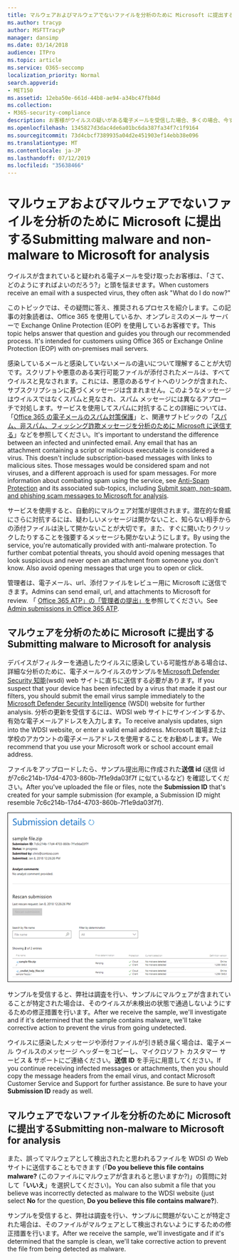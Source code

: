 ```yaml
---
title: マルウェアおよびマルウェアでないファイルを分析のために Microsoft に提出する
ms.author: tracyp
author: MSFTTracyP
manager: dansimp
ms.date: 03/14/2018
audience: ITPro
ms.topic: article
ms.service: O365-seccomp
localization_priority: Normal
search.appverid:
- MET150
ms.assetid: 12eba50e-661d-44b8-ae94-a34bc47fb84d
ms.collection:
- M365-security-compliance
description: お客様がウイルスの疑いがある電子メールを受信した場合、多くの場合、今すぐに askWhat でしょうか。
ms.openlocfilehash: 1345827d3dac4de6a01bc6da387fa34f7c1f9164
ms.sourcegitcommit: 73d4cbcf7389935a04d2e451903ef14ebb38e096
ms.translationtype: MT
ms.contentlocale: ja-JP
ms.lasthandoff: 07/12/2019
ms.locfileid: "35638466"
---
```

# <a name="submitting-malware-and-non-malware-to-microsoft-for-analysis"></a><span data-ttu-id="97176-103">マルウェアおよびマルウェアでないファイルを分析のために Microsoft に提出する</span><span class="sxs-lookup"><span data-stu-id="97176-103">Submitting malware and non-malware to Microsoft for analysis</span></span>

<span data-ttu-id="97176-104">ウイルスが含まれていると疑われる電子メールを受け取ったお客様は、「さて、どのようにすればよいのだろう?」と頭を悩ませます。</span><span class="sxs-lookup"><span data-stu-id="97176-104">When customers receive an email with a suspected virus, they often ask "What do I do now?"</span></span>
  
<span data-ttu-id="97176-p101">このトピックでは、その疑問に答え、推奨されるプロセスを紹介します。この記事の対象読者は、Office 365 を使用しているか、オンプレミスのメール サーバーで Exchange Online Protection (EOP) を使用しているお客様です。</span><span class="sxs-lookup"><span data-stu-id="97176-p101">This topic helps answer that question and guides you through our recommended process. It's intended for customers using Office 365 or Exchange Online Protection (EOP) with on-premises mail servers.</span></span>
  
<span data-ttu-id="97176-p102">感染しているメールと感染していないメールの違いについて理解することが大切です。スクリプトや悪意のある実行可能ファイルが添付されたメールは、すべてウイルスと見なされます。これには、悪意のあるサイトへのリンクが含まれた、サブスクリプションに基づくメッセージは含まれません。このようなメッセージはウイルスではなくスパムと見なされ、スパム メッセージには異なるアプローチで対処します。サービスを使用してスパムに対抗することの詳細については、「[Office 365 の電子メールのスパム対策保護](anti-spam-and-anti-malware-protection.md)」と、関連サブトピックの「[スパム、非スパム、フィッシング詐欺メッセージを分析のために Microsoft に送信する](submit-spam-non-spam-and-phishing-scam-messages-to-microsoft-for-analysis.md)」などを参照してください。</span><span class="sxs-lookup"><span data-stu-id="97176-p102">It's important to understand the difference between an infected and uninfected email. Any email that has an attachment containing a script or malicious executable is considered a virus. This doesn't include subscription-based messages with links to malicious sites. Those messages would be considered spam and not viruses, and a different approach is used for spam messages. For more information about combating spam using the service, see [Anti-Spam Protection](anti-spam-and-anti-malware-protection.md) and its associated sub-topics, including [Submit spam, non-spam, and phishing scam messages to Microsoft for analysis](submit-spam-non-spam-and-phishing-scam-messages-to-microsoft-for-analysis.md).</span></span> 
  
<span data-ttu-id="97176-p103">サービスを使用すると、自動的にマルウェア対策が提供されます。潜在的な脅威にさらに対抗するには、疑わしいメッセージは開かないこと、知らない相手からの添付ファイルは決して開かないことが大切です。また、すぐに開いたりクリックしたりすることを強要するメッセージも開かないようにします。</span><span class="sxs-lookup"><span data-stu-id="97176-p103">By using the service, you're automatically provided with anti-malware protection. To further combat potential threats, you should avoid opening messages that look suspicious and never open an attachment from someone you don't know. Also avoid opening messages that urge you to open or click.</span></span>

<span data-ttu-id="97176-115">管理者は、電子メール、url、添付ファイルをレビュー用に Microsoft に送信できます。</span><span class="sxs-lookup"><span data-stu-id="97176-115">Admins can send email, url, and attachments to Microsoft for review.</span></span> <span data-ttu-id="97176-116">「 [Office 365 ATP」の「管理者の提出」を](admin-submission.md)参照してください。</span><span class="sxs-lookup"><span data-stu-id="97176-116">See [Admin submissions in Office 365 ATP](admin-submission.md).</span></span>
  
## <a name="submitting-malware-to-microsoft-for-analysis"></a><span data-ttu-id="97176-117">マルウェアを分析のために Microsoft に提出する</span><span class="sxs-lookup"><span data-stu-id="97176-117">Submitting malware to Microsoft for analysis</span></span>

<span data-ttu-id="97176-118">デバイスがフィルターを通過したウイルスに感染している可能性がある場合は、詳細な分析のために、電子メールウイルスのサンプルを[Microsoft Defender Security 知能](https://www.microsoft.com/wdsi/filesubmission)(wsdi) web サイトに直ちに送信する必要があります。</span><span class="sxs-lookup"><span data-stu-id="97176-118">If you suspect that your device has been infected by a virus that made it past our filters, you should submit the email virus sample immediately to the [Microsoft Defender Security Intelligence](https://www.microsoft.com/wdsi/filesubmission) (WSDI) website for further analysis.</span></span> <span data-ttu-id="97176-119">分析の更新を受信するには、WDSI web サイトにサインインするか、有効な電子メールアドレスを入力します。</span><span class="sxs-lookup"><span data-stu-id="97176-119">To receive analysis updates, sign into the WDSI website, or enter a valid email address.</span></span> <span data-ttu-id="97176-120">Microsoft 職場または学校のアカウントの電子メールアドレスを使用することをお勧めします。</span><span class="sxs-lookup"><span data-stu-id="97176-120">We recommend that you use your Microsoft work or school account email address.</span></span> 
  
<span data-ttu-id="97176-121">ファイルをアップロードしたら、サンプル提出用に作成された**送信 id** (送信 id が7c6c214b-17d4-4703-860b-7f1e9da03f7f に似ているなど) を確認してください。</span><span class="sxs-lookup"><span data-stu-id="97176-121">After you've uploaded the file or files, note the **Submission ID** that's created for your sample submission (for example, a Submission ID might resemble 7c6c214b-17d4-4703-860b-7f1e9da03f7f).</span></span> 
  
![Windows Defender Security Intelligence の Web サイトでの送信の詳細](media/EOP-Malware-Protection-Center.png)
  
<span data-ttu-id="97176-123">サンプルを受信すると、弊社は調査を行い、サンプルにマルウェアが含まれていることが特定された場合は、そのウイルスが未検出の状態で通過しないようにするための修正措置を行います。</span><span class="sxs-lookup"><span data-stu-id="97176-123">After we receive the sample, we'll investigate and if it's determined that the sample contains malware, we'll take corrective action to prevent the virus from going undetected.</span></span>
  
<span data-ttu-id="97176-p106">ウイルスに感染したメッセージや添付ファイルが引き続き届く場合は、電子メール ウイルスのメッセージ ヘッダーをコピーし、マイクロソフト カスタマー サービス & サポートにご連絡ください。**送信 ID** を手元に用意してください。</span><span class="sxs-lookup"><span data-stu-id="97176-p106">If you continue receiving infected messages or attachments, then you should copy the message headers from the email virus, and contact Microsoft Customer Service and Support for further assistance. Be sure to have your **Submission ID** ready as well.</span></span> 
  
## <a name="submitting-non-malware-to-microsoft-for-analysis"></a><span data-ttu-id="97176-126">マルウェアでないファイルを分析のために Microsoft に提出する</span><span class="sxs-lookup"><span data-stu-id="97176-126">Submitting non-malware to Microsoft for analysis</span></span>

<span data-ttu-id="97176-127">また、誤ってマルウェアとして検出されたと思われるファイルを WDSI の Web サイトに送信することもできます (「**Do you believe this file contains malware?** (このファイルにマルウェアが含まれると思いますか?)」の質問に対して「**いいえ**」を選択してください)。</span><span class="sxs-lookup"><span data-stu-id="97176-127">You can also submit a file that you believe was incorrectly detected as malware to the WDSI website (just select **No** for the question, **Do you believe this file contains malware?**).</span></span>
  
<span data-ttu-id="97176-128">サンプルを受信すると、弊社は調査を行い、サンプルに問題がないことが特定された場合は、そのファイルがマルウェアとして検出されないようにするための修正措置を行います。</span><span class="sxs-lookup"><span data-stu-id="97176-128">After we receive the sample, we'll investigate and if it's determined that the sample is clean, we'll take corrective action to prevent the file from being detected as malware.</span></span>
  

